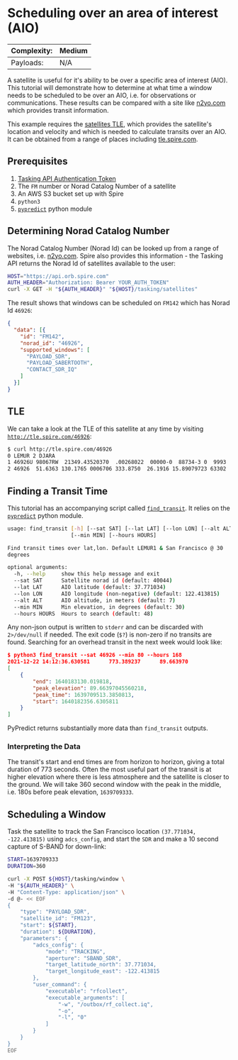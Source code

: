 # Scheduling over an area of interest (AIO)

|Complexity:|Medium|
|-|-|
|Payloads:|N/A|


A satellite is useful for it's ability to be over a specific area of interest (AIO). This tutorial will demonstrate how to determine at what time a window needs to be scheduled to be over an AIO, i.e. for observations or communications. These results can be compared with a site like [n2yo.com](https://www.n2yo.com/passes/?s=46926) which provides transit information.

This example requires the [satellites TLE](https://en.wikipedia.org/wiki/Two-line_element_set), which provides the satellite's location and velocity and which is needed to calculate transits over an AIO. It can be obtained from a range of places including [tle.spire.com](http://tle.spire.com/).


## Prerequisites

1. [Tasking API Authentication Token](https://developers.spire.com/tasking-api-docs/#authentication)
1. The `FM` number or Norad Catalog Number of a satellite
1. An AWS S3 bucket set up with Spire
1. `python3`
1. [`pypredict`](https://github.com/nsat/pypredict) python module

## Determining Norad Catalog Number

The Norad Catalog Number (Norad Id) can be looked up from a range of websites, i.e. [n2yo.com](https://www.n2yo.com/). Spire also provides this information - the Tasking API returns the Norad Id of satellites available to the user:

```bash
HOST="https://api.orb.spire.com"
AUTH_HEADER="Authorization: Bearer YOUR_AUTH_TOKEN"
curl -X GET -H "${AUTH_HEADER}" "${HOST}/tasking/satellites"
```

The result shows that windows can be scheduled on `FM142` which has Norad Id `46926`:

```json
{
  "data": [{
    "id": "FM142",
    "norad_id": "46926",
    "supported_windows": [
      "PAYLOAD_SDR",
      "PAYLOAD_SABERTOOTH",
      "CONTACT_SDR_IQ"
    ]
  }]
}
```

## TLE

We can take a look at the TLE of this satellite at any time by visiting [`http://tle.spire.com/46926`](http://tle.spire.com/46926):

```bash
$ curl http://tle.spire.com/46926
0 LEMUR 2 DJARA
1 46926U 98067RW  21349.43520370  .00268022  00000-0  88734-3 0  9993
2 46926  51.6363 130.1765 0006706 333.8750  26.1916 15.89079723 63302
```

## Finding a Transit Time

This tutorial has an accompanying script called [`find_transit`](./find_transit). It relies on the [`pypredict`](https://github.com/nsat/pypredict) python module.

```bash
usage: find_transit [-h] [--sat SAT] [--lat LAT] [--lon LON] [--alt ALT]
                    [--min MIN] [--hours HOURS]

Find transit times over lat,lon. Default LEMUR1 & San Francisco @ 30
degrees

optional arguments:
  -h, --help     show this help message and exit
  --sat SAT      Satellite norad id (default: 40044)
  --lat LAT      AIO latitude (default: 37.771034)
  --lon LON      AIO longitude (non-negative) (default: 122.413815)
  --alt ALT      AIO altitude, in meters (default: 7)
  --min MIN      Min elevation, in degrees (default: 30)
  --hours HOURS  Hours to search (default: 48)
  ```

Any non-json output is written to `stderr` and can be discarded with `2>/dev/null` if needed. The exit code (`$?`) is non-zero if no transits are found. Searching for an overhead transit in the next week would look like:

```json
$ python3 find_transit --sat 46926 --min 80 --hours 168
2021-12-22 14:12:36.630581      773.389237      89.663970
[
    {
        "end": 1640183130.019818,
        "peak_elevation": 89.66397045560218,
        "peak_time": 1639709513.3850813,
        "start": 1640182356.6305811
    }
]
```

PyPredict returns substantially more data than `find_transit` outputs.


### Interpreting the Data

The transit's start and end times are from horizon to horizon, giving a total duration of 773 seconds. Often the most useful part of the transit is at higher elevation where there is less atmosphere and the satellite is closer to the ground. We will take 360 second window with the peak in the middle, i.e. 180s before peak elevation, `1639709333`.


## Scheduling a Window

Task the satellite to track the San Francisco location `(37.771034, -122.413815)` using `adcs_config`, and start the `SDR` and make a 10 second capture of S-BAND for down-link:



```bash
START=1639709333
DURATION=360

curl -X POST ${HOST}/tasking/window \
-H "${AUTH_HEADER}" \
-H "Content-Type: application/json" \
-d @- << EOF
{
    "type": "PAYLOAD_SDR",
    "satellite_id": "FM123",
    "start": ${START},
    "duration": ${DURATION},
    "parameters": {
        "adcs_config": {
            "mode": "TRACKING",
            "aperture": "SBAND_SDR",
            "target_latitude_north": 37.771034,
            "target_longitude_east": -122.413815
        },        
        "user_command": {
            "executable": "rfcollect",
            "executable_arguments": [
                "-w", "/outbox/rf_collect.iq",
                "-o",
                "-l", "0"
            ]
        }
    }
}
EOF
```